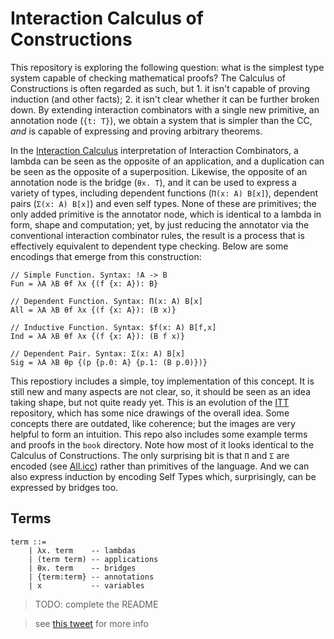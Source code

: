Interaction Calculus of Constructions
=====================================

This repository is exploring the following question: what is the simplest type
system capable of checking mathematical proofs? The Calculus of Constructions is
often regarded as such, but 1. it isn't capable of proving induction (and other
facts); 2. it isn't clear whether it can be further broken down. By extending
interaction combinators with a single new primitive, an annotation node (`{t:
T}`), we obtain a system that is simpler than the CC, *and* is capable of
expressing and proving arbitrary theorems.

In the [Interaction
Calculus](https://github.com/VictorTaelin/Interaction-Calculus) interpretation
of Interaction Combinators, a lambda can be seen as the opposite of an
application, and a duplication can be seen as the opposite of a superposition.
Likewise, the opposite of an annotation node is the bridge (`θx. T`), and it can
be used to express a variety of types, including dependent functions (`Π(x: A)
B[x]`), dependent pairs (`Σ(x: A) B[x]`) and even self types. None of these are
primitives; the only added primitive is the annotator node, which is identical
to a lambda in form, shape and computation; yet, by just reducing the annotator
via the conventional interaction combinator rules, the result is a process that
is effectively equivalent to dependent type checking. Below are some encodings
that emerge from this construction:

```
// Simple Function. Syntax: !A -> B
Fun = λA λB θf λx {(f {x: A}): B}

// Dependent Function. Syntax: Π(x: A) B[x]
All = λA λB θf λx {(f {x: A}): (B x)}

// Inductive Function. Syntax: $f(x: A) B[f,x]
Ind = λA λB θf λx {(f {x: A}): (B f x)}

// Dependent Pair. Syntax: Σ(x: A) B[x]
Sig = λA λB θp {(p {p.0: A} {p.1: (B p.0)})}
```

This repostiory includes a simple, toy implementation of this concept. It is
still new and many aspects are not clear, so, it should be seen as an idea
taking shape, but not quite ready yet. This is an evolution of the
[ITT](https://github.com/VictorTaelin/Interaction-Type-Theory) repository, which
has some nice drawings of the overall idea. Some concepts there are outdated,
like coherence; but the images are very helpful to form an intuition. This repo
also includes some example terms and proofs in the `book` directory. Note how
most of it looks identical to the Calculus of Constructions. The only surprising
bit is that `Π` and `Σ` are encoded (see
[All.icc](https://github.com/VictorTaelin/interaction-calculus-of-constructions/blob/main/book/All.icc))
rather than primitives of the language. And we can also express induction by
encoding Self Types which, surprisingly, can be expressed by bridges too.

Terms
-----

```
term ::=
    | λx. term    -- lambdas
    | (term term) -- applications
    | θx. term    -- bridges
    | {term:term} -- annotations
    | x           -- variables
```

> TODO: complete the README

> see [this tweet](https://github.com/VictorTaelin/interaction-calculus-of-constructions) for more info
